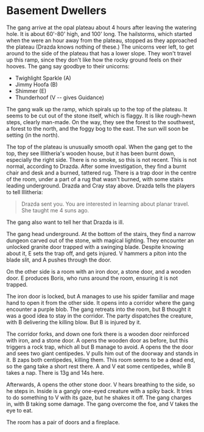 # Basement Dwellers

The gang arrive at the opal plateau about 4 hours after leaving the watering hole.
It is about 60'-80' high, and 100' long.
The hailstorms, which started when the were an hour away from the plateau, stopped as they approached the plateau
(Drazda knows nothing of these.)
The unicorns veer left, to get around to the side of the plateau that has a lower slope.
They won't travel up this ramp, since they don't like how the rocky ground feels on their hooves.
The gang say goodbye to their unicorns:
- Twighlight Sparkle (A)
- Jimmy Hoofa (B)
- Shimmer (E)
- Thunderhoof (V -- gives Guidance)

The gang walk up the ramp, which spirals up to the top of the plateau.
It seems to be cut out of the stone itself, which is flaggy.
It is like rough-hewn steps, clearly man-made.
On the way, they see the forest to the southwest, a forest to the north, and the foggy bog to the east.
The sun will soon be setting (in the north).

The top of the plateau is unusually smooth opal.
When the gang get to the top, they see Illitheria's wooden house, but it has been burnt down, especially the right side.
There is no smoke, so this is not recent.
This is not normal, according to Drazda.
After some investigation, they find a burnt chair and desk and a burned, tattered rug.
There is a trap door in the centre of the room, under a part of a rug that wasn't burned,
with some stairs leading underground.
Drazda and Cray stay above.
Drazda tells the players to tell Illitheria:
> Drazda sent you. You are interested in learning about planar travel. She taught me 4 suns ago.

The gang also want to tell her that Drazda is ill.

The gang head underground.
At the bottom of the stairs, they find a narrow dungeon carved out of the stone, with magical lighting.
They encounter an unlocked granite door trapped with a swinging blade.
Despite knowing about it, E sets the trap off, and gets injured.
V hammers a piton into the blade slit, and A pushes through the door.

On the other side is a room with an iron door, a stone door, and a wooden door.
E produces Boris, who runs around the room, ensuring it is not trapped.

The iron door is locked, but A manages to use his spider familiar and mage hand to open it from the other side.
It opens into a corridor where the gang encounter a purple blob.
The gang retreats into the room, but B thought it was a good idea to stay in the corridor.
The party dispatches the creature, with B delivering the killing blow.
But B is injured by it.

The corridor forks, and down one fork there is a wooden door reinforced with iron, 
and a stone door.
A opens the wooden door as before, but this triggers a rock trap, 
which all but B manage to avoid.
A opens the the door and sees two giant centipedes.
V pulls him out of the doorway and stands in it.
B zaps both centipedes, killing them.
This room seems to be a dead end, so the gang take a short rest there.
A and V eat some centipedes, while B takes a nap.
There is 13g and 14s here.

Afterwards, A opens the other stone door.
V hears breathing to the side, so he steps in.
Inside is a gangly one-eyed creature with a spiky back.
It tries to do something to V with its gaze, but he shakes it off.
The gang charges in, with B taking some damage.
The gang overcome the foe, and V takes the eye to eat.

The room has a pair of doors and a fireplace.

